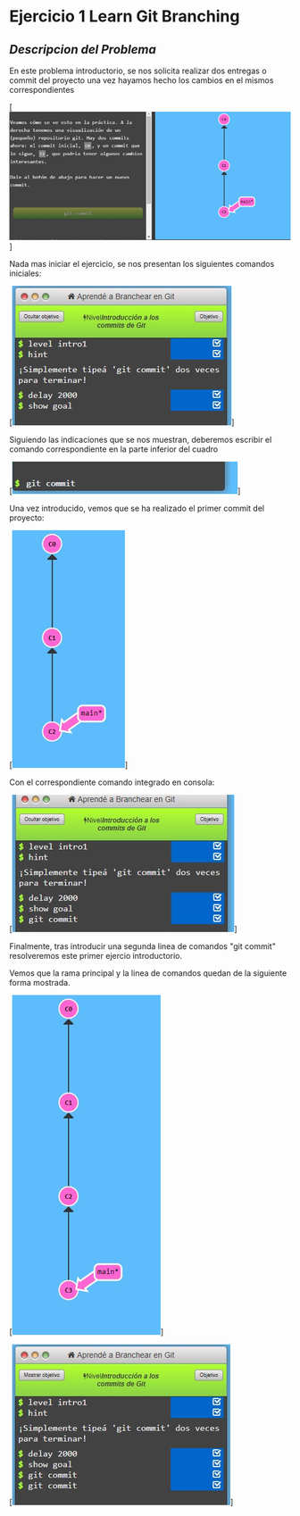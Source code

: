 # Ejercicio 1 Learn Git Branching

## _Descripcion del Problema_

En este problema introductorio, se nos solicita realizar dos entregas o commit del proyecto una vez hayamos hecho los cambios en el mismos correspondientes

[![Captura Inicial](capturaInicialEjercicio.jpg)]

Nada mas iniciar el ejercicio, se nos presentan los siguientes comandos iniciales:

[![Captura Inicial](captura2.jpg)]

Siguiendo las indicaciones que se nos muestran, deberemos escribir el comando correspondiente en la parte inferior del cuadro

[![Linea Comandos](captura3.jpg)]

Una vez introducido, vemos que se ha realizado el primer commit del proyecto:

[![Primer Commit](captura4_primerCommit.jpg)]

Con el correspondiente comando integrado en consola:

[![Comandos1](captura5_primerCommitComandos.jpg)]

Finalmente, tras introducir una segunda linea de comandos "git commit" resolveremos este primer ejercio introductorio.

Vemos que la rama principal y la linea de comandos quedan de la siguiente forma mostrada.

[![Segundo Commit](captura6_segundoCommit.jpg)]

[![Comandos final](captura7_ultimoCommitComandos.jpg)]
